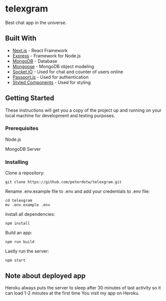 # telexgram

Best chat app in the universe.

## Built With

- [Next.js](https://nextjs.org/) - React Framework
- [Express](https://expressjs.com/) - Framework for Node.js
- [MongoDB](https://www.mongodb.com/) - Database
- [Mongoose](https://mongoosejs.com/) - MongoDB object modeling
- [Socket.IO](https://socket.io/) - Used for chat and counter of users online
- [Passport.js](http://www.passportjs.org/) - Used for authentication
- [Styled Components](https://www.styled-components.com/) - Used for styling

## Getting Started

These instructions will get you a copy of the project up and running on your local machine for development and testing purposes.

### Prerequisites

Node.js

MongoDB Server

### Installing

Clone a repository:

```
git clone https://github.com/peterdotw/telexgram.git
```

Rename .env.example file to .env and add your credentials to .env file:

```
cd telexgram
mv .env.example .env
```

Install all dependencies:

```
npm install
```

Build an app:

```
npm run build
```

Lastly run the server:

```
npm start
```

## Note about deployed app

Heroku always puts the server to sleep after 30 minutes of last activity so it can load 1-2 minutes at the first time You visit my app on Heroku.
